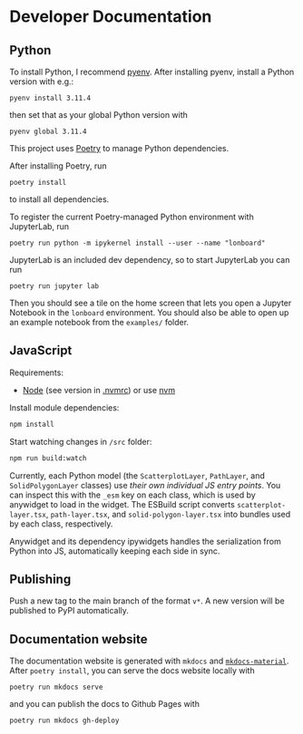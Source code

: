# Developer Documentation

## Python

To install Python, I recommend [pyenv](https://github.com/pyenv/pyenv). After installing pyenv, install a Python version with e.g.:

```
pyenv install 3.11.4
```

then set that as your global Python version with

```
pyenv global 3.11.4
```

This project uses [Poetry](https://python-poetry.org/) to manage Python dependencies.

After installing Poetry, run

```
poetry install
```

to install all dependencies.

To register the current Poetry-managed Python environment with JupyterLab, run

```
poetry run python -m ipykernel install --user --name "lonboard"
```

JupyterLab is an included dev dependency, so to start JupyterLab you can run

```
poetry run jupyter lab
```

Then you should see a tile on the home screen that lets you open a Jupyter Notebook in the `lonboard` environment. You should also be able to open up an example notebook from the `examples/` folder.

## JavaScript

Requirements:

- [Node](http://nodejs.org/) (see version in [.nvmrc](./.nvmrc)) or use [nvm](https://github.com/creationix/nvm)

Install module dependencies:

```sh
npm install
```

Start watching changes in `/src` folder:

```sh
npm run build:watch
```

Currently, each Python model (the `ScatterplotLayer`, `PathLayer`, and `SolidPolygonLayer` classes) use _their own individual JS entry points_. You can inspect this with the `_esm` key on each class, which is used by anywidget to load in the widget. The ESBuild script converts `scatterplot-layer.tsx`, `path-layer.tsx`, and `solid-polygon-layer.tsx` into bundles used by each class, respectively.

Anywidget and its dependency ipywidgets handles the serialization from Python into JS, automatically keeping each side in sync.

## Publishing

Push a new tag to the main branch of the format `v*`. A new version will be published to PyPI automatically.

## Documentation website

The documentation website is generated with `mkdocs` and [`mkdocs-material`](https://squidfunk.github.io/mkdocs-material). After `poetry install`, you can serve the docs website locally with

```
poetry run mkdocs serve
```

and you can publish the docs to Github Pages with

```
poetry run mkdocs gh-deploy
```

